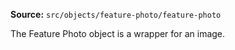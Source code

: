 **Source:** `src/objects/feature-photo/feature-photo`

The Feature Photo object is a wrapper for an image.